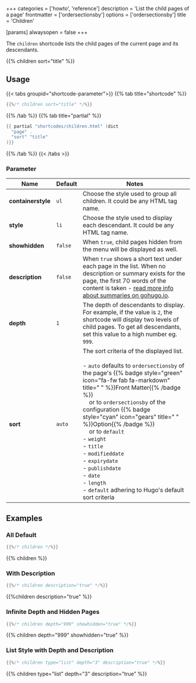 +++
categories = ['howto', 'reference']
description = 'List the child pages of a page'
frontmatter = ['ordersectionsby']
options = ['ordersectionsby']
title = 'Children'

[params]
  alwaysopen = false
+++

The `children` shortcode lists the child pages of the current page and its descendants.

{{% children sort="title" %}}

## Usage

{{< tabs groupid="shortcode-parameter">}}
{{% tab title="shortcode" %}}

````go
{{%/* children sort="title" */%}}
````

{{% /tab %}}
{{% tab title="partial" %}}

````go
{{ partial "shortcodes/children.html" (dict
  "page" .
  "sort" "title"
)}}
````

{{% /tab %}}
{{< /tabs >}}

### Parameter

| Name               | Default           | Notes       |
|--------------------|-------------------|-------------|
| **containerstyle** | `ul`              | Choose the style used to group all children. It could be any HTML tag name. |
| **style**          | `li`              | Choose the style used to display each descendant. It could be any HTML tag name. |
| **showhidden**     | `false`           | When `true`, child pages hidden from the menu will be displayed as well. |
| **description**    | `false`           | When `true` shows a short text under each page in the list. When no description or summary exists for the page, the first 70 words of the content is taken - [read more info about summaries on gohugo.io](https://gohugo.io/content/summaries/). |
| **depth**          | `1`               | The depth of descendants to display. For example, if the value is `2`, the shortcode will display two levels of child pages.  To get all descendants, set this value to a high  number eg. `999`. |
| **sort**           | `auto`            | The sort criteria of the displayed list.<br><br>- `auto` defaults to `ordersectionsby` of the page's {{% badge style="green" icon="fa-fw fab fa-markdown" title=" " %}}Front Matter{{% /badge %}}<br>&nbsp;&nbsp;&nbsp;&nbsp;or to `ordersectionsby` of the configuration {{% badge style="cyan" icon="gears" title=" " %}}Option{{% /badge %}}<br>&nbsp;&nbsp;&nbsp;&nbsp;or to `default`<br>- `weight`<br>- `title`<br>- `modifieddate`<br>- `expirydate`<br>- `publishdate`<br>- `date`<br>- `length`<br>- `default` adhering to Hugo's default sort criteria|

## Examples

### All Default

````go
{{%/* children */%}}
````

{{% children %}}

### With Description

````go
{{%/* children description="true" */%}}
````

{{%children description="true" %}}

### Infinite Depth and Hidden Pages

````go
{{%/* children depth="999" showhidden="true" */%}}
````

{{% children depth="999" showhidden="true" %}}

### List Style with Depth and Description

````go
{{%/* children type="list" depth="3" description="true" */%}}
````

{{% children type="list" depth="3" description="true" %}}
